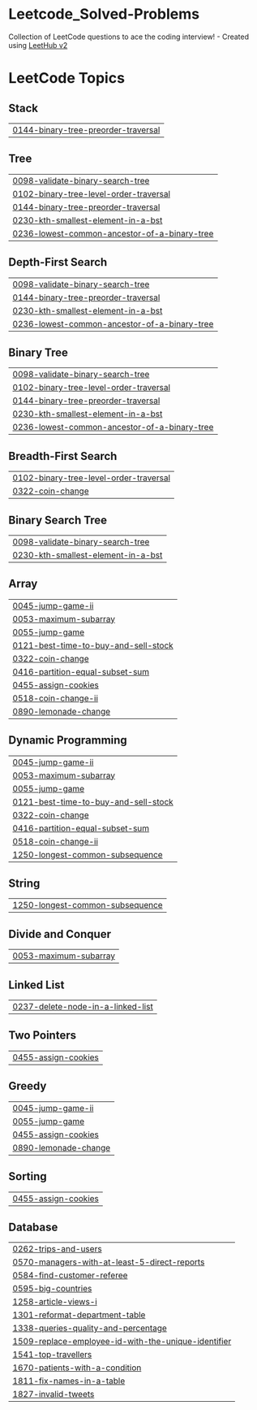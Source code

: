 # Leetcode_Solved-Problems
Collection of LeetCode questions to ace the coding interview! - Created using [LeetHub v2](https://github.com/arunbhardwaj/LeetHub-2.0)

<!---LeetCode Topics Start-->
# LeetCode Topics
## Stack
|  |
| ------- |
| [0144-binary-tree-preorder-traversal](https://github.com/Yukta-agrawal/Leetcode_Solved-Problems/tree/master/0144-binary-tree-preorder-traversal) |
## Tree
|  |
| ------- |
| [0098-validate-binary-search-tree](https://github.com/Yukta-agrawal/Leetcode_Solved-Problems/tree/master/0098-validate-binary-search-tree) |
| [0102-binary-tree-level-order-traversal](https://github.com/Yukta-agrawal/Leetcode_Solved-Problems/tree/master/0102-binary-tree-level-order-traversal) |
| [0144-binary-tree-preorder-traversal](https://github.com/Yukta-agrawal/Leetcode_Solved-Problems/tree/master/0144-binary-tree-preorder-traversal) |
| [0230-kth-smallest-element-in-a-bst](https://github.com/Yukta-agrawal/Leetcode_Solved-Problems/tree/master/0230-kth-smallest-element-in-a-bst) |
| [0236-lowest-common-ancestor-of-a-binary-tree](https://github.com/Yukta-agrawal/Leetcode_Solved-Problems/tree/master/0236-lowest-common-ancestor-of-a-binary-tree) |
## Depth-First Search
|  |
| ------- |
| [0098-validate-binary-search-tree](https://github.com/Yukta-agrawal/Leetcode_Solved-Problems/tree/master/0098-validate-binary-search-tree) |
| [0144-binary-tree-preorder-traversal](https://github.com/Yukta-agrawal/Leetcode_Solved-Problems/tree/master/0144-binary-tree-preorder-traversal) |
| [0230-kth-smallest-element-in-a-bst](https://github.com/Yukta-agrawal/Leetcode_Solved-Problems/tree/master/0230-kth-smallest-element-in-a-bst) |
| [0236-lowest-common-ancestor-of-a-binary-tree](https://github.com/Yukta-agrawal/Leetcode_Solved-Problems/tree/master/0236-lowest-common-ancestor-of-a-binary-tree) |
## Binary Tree
|  |
| ------- |
| [0098-validate-binary-search-tree](https://github.com/Yukta-agrawal/Leetcode_Solved-Problems/tree/master/0098-validate-binary-search-tree) |
| [0102-binary-tree-level-order-traversal](https://github.com/Yukta-agrawal/Leetcode_Solved-Problems/tree/master/0102-binary-tree-level-order-traversal) |
| [0144-binary-tree-preorder-traversal](https://github.com/Yukta-agrawal/Leetcode_Solved-Problems/tree/master/0144-binary-tree-preorder-traversal) |
| [0230-kth-smallest-element-in-a-bst](https://github.com/Yukta-agrawal/Leetcode_Solved-Problems/tree/master/0230-kth-smallest-element-in-a-bst) |
| [0236-lowest-common-ancestor-of-a-binary-tree](https://github.com/Yukta-agrawal/Leetcode_Solved-Problems/tree/master/0236-lowest-common-ancestor-of-a-binary-tree) |
## Breadth-First Search
|  |
| ------- |
| [0102-binary-tree-level-order-traversal](https://github.com/Yukta-agrawal/Leetcode_Solved-Problems/tree/master/0102-binary-tree-level-order-traversal) |
| [0322-coin-change](https://github.com/Yukta-agrawal/Leetcode_Solved-Problems/tree/master/0322-coin-change) |
## Binary Search Tree
|  |
| ------- |
| [0098-validate-binary-search-tree](https://github.com/Yukta-agrawal/Leetcode_Solved-Problems/tree/master/0098-validate-binary-search-tree) |
| [0230-kth-smallest-element-in-a-bst](https://github.com/Yukta-agrawal/Leetcode_Solved-Problems/tree/master/0230-kth-smallest-element-in-a-bst) |
## Array
|  |
| ------- |
| [0045-jump-game-ii](https://github.com/Yukta-agrawal/Leetcode_Solved-Problems/tree/master/0045-jump-game-ii) |
| [0053-maximum-subarray](https://github.com/Yukta-agrawal/Leetcode_Solved-Problems/tree/master/0053-maximum-subarray) |
| [0055-jump-game](https://github.com/Yukta-agrawal/Leetcode_Solved-Problems/tree/master/0055-jump-game) |
| [0121-best-time-to-buy-and-sell-stock](https://github.com/Yukta-agrawal/Leetcode_Solved-Problems/tree/master/0121-best-time-to-buy-and-sell-stock) |
| [0322-coin-change](https://github.com/Yukta-agrawal/Leetcode_Solved-Problems/tree/master/0322-coin-change) |
| [0416-partition-equal-subset-sum](https://github.com/Yukta-agrawal/Leetcode_Solved-Problems/tree/master/0416-partition-equal-subset-sum) |
| [0455-assign-cookies](https://github.com/Yukta-agrawal/Leetcode_Solved-Problems/tree/master/0455-assign-cookies) |
| [0518-coin-change-ii](https://github.com/Yukta-agrawal/Leetcode_Solved-Problems/tree/master/0518-coin-change-ii) |
| [0890-lemonade-change](https://github.com/Yukta-agrawal/Leetcode_Solved-Problems/tree/master/0890-lemonade-change) |
## Dynamic Programming
|  |
| ------- |
| [0045-jump-game-ii](https://github.com/Yukta-agrawal/Leetcode_Solved-Problems/tree/master/0045-jump-game-ii) |
| [0053-maximum-subarray](https://github.com/Yukta-agrawal/Leetcode_Solved-Problems/tree/master/0053-maximum-subarray) |
| [0055-jump-game](https://github.com/Yukta-agrawal/Leetcode_Solved-Problems/tree/master/0055-jump-game) |
| [0121-best-time-to-buy-and-sell-stock](https://github.com/Yukta-agrawal/Leetcode_Solved-Problems/tree/master/0121-best-time-to-buy-and-sell-stock) |
| [0322-coin-change](https://github.com/Yukta-agrawal/Leetcode_Solved-Problems/tree/master/0322-coin-change) |
| [0416-partition-equal-subset-sum](https://github.com/Yukta-agrawal/Leetcode_Solved-Problems/tree/master/0416-partition-equal-subset-sum) |
| [0518-coin-change-ii](https://github.com/Yukta-agrawal/Leetcode_Solved-Problems/tree/master/0518-coin-change-ii) |
| [1250-longest-common-subsequence](https://github.com/Yukta-agrawal/Leetcode_Solved-Problems/tree/master/1250-longest-common-subsequence) |
## String
|  |
| ------- |
| [1250-longest-common-subsequence](https://github.com/Yukta-agrawal/Leetcode_Solved-Problems/tree/master/1250-longest-common-subsequence) |
## Divide and Conquer
|  |
| ------- |
| [0053-maximum-subarray](https://github.com/Yukta-agrawal/Leetcode_Solved-Problems/tree/master/0053-maximum-subarray) |
## Linked List
|  |
| ------- |
| [0237-delete-node-in-a-linked-list](https://github.com/Yukta-agrawal/Leetcode_Solved-Problems/tree/master/0237-delete-node-in-a-linked-list) |
## Two Pointers
|  |
| ------- |
| [0455-assign-cookies](https://github.com/Yukta-agrawal/Leetcode_Solved-Problems/tree/master/0455-assign-cookies) |
## Greedy
|  |
| ------- |
| [0045-jump-game-ii](https://github.com/Yukta-agrawal/Leetcode_Solved-Problems/tree/master/0045-jump-game-ii) |
| [0055-jump-game](https://github.com/Yukta-agrawal/Leetcode_Solved-Problems/tree/master/0055-jump-game) |
| [0455-assign-cookies](https://github.com/Yukta-agrawal/Leetcode_Solved-Problems/tree/master/0455-assign-cookies) |
| [0890-lemonade-change](https://github.com/Yukta-agrawal/Leetcode_Solved-Problems/tree/master/0890-lemonade-change) |
## Sorting
|  |
| ------- |
| [0455-assign-cookies](https://github.com/Yukta-agrawal/Leetcode_Solved-Problems/tree/master/0455-assign-cookies) |
## Database
|  |
| ------- |
| [0262-trips-and-users](https://github.com/Yukta-agrawal/Leetcode_Solved-Problems/tree/master/0262-trips-and-users) |
| [0570-managers-with-at-least-5-direct-reports](https://github.com/Yukta-agrawal/Leetcode_Solved-Problems/tree/master/0570-managers-with-at-least-5-direct-reports) |
| [0584-find-customer-referee](https://github.com/Yukta-agrawal/Leetcode_Solved-Problems/tree/master/0584-find-customer-referee) |
| [0595-big-countries](https://github.com/Yukta-agrawal/Leetcode_Solved-Problems/tree/master/0595-big-countries) |
| [1258-article-views-i](https://github.com/Yukta-agrawal/Leetcode_Solved-Problems/tree/master/1258-article-views-i) |
| [1301-reformat-department-table](https://github.com/Yukta-agrawal/Leetcode_Solved-Problems/tree/master/1301-reformat-department-table) |
| [1338-queries-quality-and-percentage](https://github.com/Yukta-agrawal/Leetcode_Solved-Problems/tree/master/1338-queries-quality-and-percentage) |
| [1509-replace-employee-id-with-the-unique-identifier](https://github.com/Yukta-agrawal/Leetcode_Solved-Problems/tree/master/1509-replace-employee-id-with-the-unique-identifier) |
| [1541-top-travellers](https://github.com/Yukta-agrawal/Leetcode_Solved-Problems/tree/master/1541-top-travellers) |
| [1670-patients-with-a-condition](https://github.com/Yukta-agrawal/Leetcode_Solved-Problems/tree/master/1670-patients-with-a-condition) |
| [1811-fix-names-in-a-table](https://github.com/Yukta-agrawal/Leetcode_Solved-Problems/tree/master/1811-fix-names-in-a-table) |
| [1827-invalid-tweets](https://github.com/Yukta-agrawal/Leetcode_Solved-Problems/tree/master/1827-invalid-tweets) |
<!---LeetCode Topics End-->